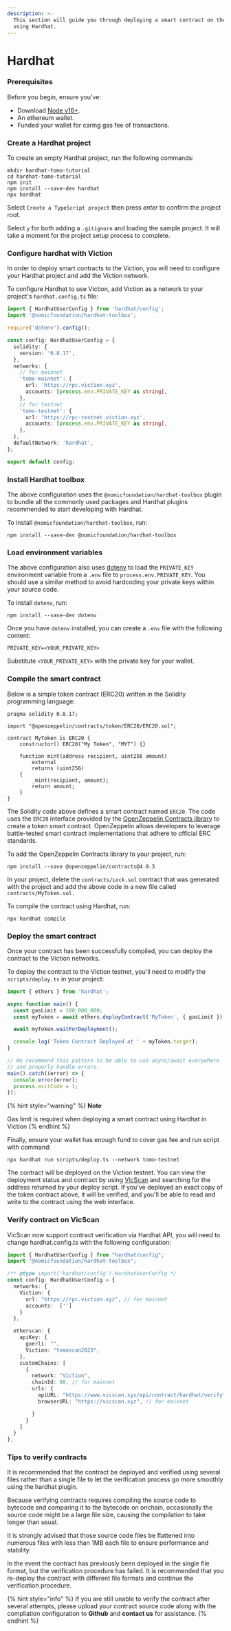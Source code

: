 ```yaml
---
description: >-
  This section will guide you through deploying a smart contract on the Viction
  using Hardhat.
---
```


# Hardhat

### Prerequisites[​](https://docs.linea.build/build-on-linea/quickstart/deploy-smart-contract/hardhat#prerequisites) <a href="#user-content-prerequisites" id="user-content-prerequisites"></a>

Before you begin, ensure you've:

* Download [Node v16+](https://nodejs.org/en/download/).
* An ethereum wallet.
* Funded your wallet for caring gas fee of transactions.

### Create a Hardhat project[​](https://docs.base.org/guides/deploy-smart-contracts#node-v18)

To create an empty Hardhat project, run the following commands:

```
mkdir hardhat-tomo-tutorial
cd hardhat-tomo-tutorial
npm init
npm install --save-dev hardhat
npx hardhat
```

Select `Create a TypeScript project` then press _enter_ to confirm the project root.

Select `y` for both adding a `.gitignore` and loading the sample project. It will take a moment for the project setup process to complete.

### Configure hardhat with Viction

In order to deploy smart contracts to the Viction, you will need to configure your Hardhat project and add the Viction network.

To configure Hardhat to use Viction, add Viction as a network to your project's `hardhat.config.ts` file:

```typescript
import { HardhatUserConfig } from 'hardhat/config';
import '@nomicfoundation/hardhat-toolbox';

require('dotenv').config();

const config: HardhatUserConfig = {
  solidity: {
    version: '0.8.17',
  },
  networks: {
    // for mainnet
    'tomo-mainnet': {
      url: 'https://rpc.viction.xyz',
      accounts: [process.env.PRIVATE_KEY as string],
    },
    // for testnet
    'tomo-testnet': {
      url: 'https://rpc-testnet.viction.xyz',
      accounts: [process.env.PRIVATE_KEY as string],
    },
  },
  defaultNetwork: 'hardhat',
};

export default config;
```

### Install Hardhat toolbox

The above configuration uses the `@nomicfoundation/hardhat-toolbox` plugin to bundle all the commonly used packages and Hardhat plugins recommended to start developing with Hardhat.

To install `@nomicfoundation/hardhat-toolbox`, run:

```
npm install --save-dev @nomicfoundation/hardhat-toolbox
```

### Load environment variables

The above configuration also uses [dotenv](https://www.npmjs.com/package/dotenv) to load the `PRIVATE_KEY` environment variable from a `.env` file to `process.env.PRIVATE_KEY`. You should use a similar method to avoid hardcoding your private keys within your source code.

To install `dotenv`, run:

```
npm install --save-dev dotenv
```

Once you have `dotenv` installed, you can create a `.env` file with the following content:

```
PRIVATE_KEY=<YOUR_PRIVATE_KEY>
```

Substitute `<YOUR_PRIVATE_KEY>` with the private key for your wallet.

### Compile the smart contract[​](https://docs.base.org/guides/deploy-smart-contracts#compiling-the-smart-contract) <a href="#compiling-the-smart-contract" id="compiling-the-smart-contract"></a>

Below is a simple token contract (ERC20) written in the Solidity programming language:

```solidity
pragma solidity 0.8.17;

import "@openzeppelin/contracts/token/ERC20/ERC20.sol";

contract MyToken is ERC20 {
    constructor() ERC20("My Token", "MYT") {}

    function mint(address recipient, uint256 amount)
        external
        returns (uint256)
    {
        _mint(recipient, amount);
        return amount;
    }
}
```

The Solidity code above defines a smart contract named `ERC20`. The code uses the `ERC20` interface provided by the [OpenZeppelin Contracts library](https://docs.openzeppelin.com/contracts/4.x/) to create a token smart contract. OpenZeppelin allows developers to leverage battle-tested smart contract implementations that adhere to official ERC standards.

To add the OpenZeppelin Contracts library to your project, run:

```
npm install --save @openzeppelin/contracts@4.9.3
```

In your project, delete the `contracts/Lock.sol` contract that was generated with the project and add the above code in a new file called `contracts/MyToken.sol.`

To compile the contract using Hardhat, run:

```
npx hardhat compile
```

### Deploy the smart contract[​](https://docs.base.org/guides/deploy-smart-contracts#deploying-the-smart-contract) <a href="#deploying-the-smart-contract" id="deploying-the-smart-contract"></a>

Once your contract has been successfully compiled, you can deploy the contract to the Viction networks.

To deploy the contract to the Viction testnet, you'll need to modify the `scripts/deploy.ts` in your project:

```typescript
import { ethers } from 'hardhat';

async function main() {
  const gasLimit = 100_000_000;
  const myToken = await ethers.deployContract('MyToken', { gasLimit });

  await myToken.waitForDeployment();

  console.log('Token Contract Deployed at ' + myToken.target);
}

// We recommend this pattern to be able to use async/await everywhere
// and properly handle errors.
main().catch((error) => {
  console.error(error);
  process.exitCode = 1;
});
```

{% hint style="warning" %}
**Note**

Gas limit is required when deploying a smart contract using Hardhat in Viction
{% endhint %}

Finally, ensure your wallet has enough fund to cover gas fee and run script with command:

```
npx hardhat run scripts/deploy.ts --network tomo-testnet
```

The contract will be deployed on the Viction testnet. You can view the deployment status and contract by using [VicScan](https://scan-ui-testnet.viction.xyz/) and searching for the address returned by your deploy script. If you've deployed an exact copy of the token contract above, it will be verified, and you'll be able to read and write to the contract using the web interface.

### Verify contract on VicScan

VicScan now support contract verification via Hardhat API, you will need to change hardhat.config.ts with the following configuration:

```typescript
import { HardhatUserConfig } from "hardhat/config";
import "@nomicfoundation/hardhat-toolbox";

/** @type import('hardhat/config').HardhatUserConfig */
const config: HardhatUserConfig = {
  networks: {
    Viction: {
      url: "https://rpc.viction.xyz", // for mainnet
      accounts:  ['']
    }
  },

  etherscan: {
    apiKey: {
      goerli: "",
      Viction: "tomoscan2023",
    },
    customChains: [
      {
        network: "Viction",
        chainId: 88, // for mainnet
        urls: {
          apiURL: "https://www.vicscan.xyz/api/contract/hardhat/verify", // for mainnet
          browserURL: "https://vicscan.xyz", // for mainnet

        }
      }
    ]
  }
};
```

### Tips to verify contracts

It is recommended that the contract be deployed and verified using several files rather than a single file to let the verification process go more smoothly using the hardhat plugin.&#x20;

Because verifying contracts requires compiling the source code to bytecode and comparing it to the bytecode on onchain, occasionally the source code might be a large file size, causing the compilation to take longer than usual.&#x20;

It is strongly advised that those source code files be flattened into numerous files with less than 1MB each file to ensure performance and stability.&#x20;

In the event the contract has previously been deployed in the single file format, but the verification procedure has failed. It is recommended that you re-deploy the contract with different file formats and continue the verification procedure.



{% hint style="info" %}
If you are still unable to verify the contract after several attempts, please upload your contract source code along with the compliation configuration to **Github** and **contact us** for assistance.
{% endhint %}
